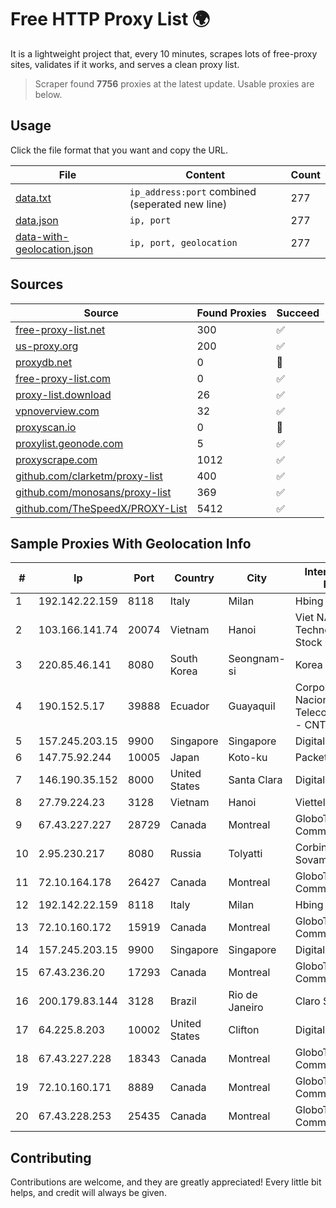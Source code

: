 
# Free HTTP Proxy List 🌍

It is a lightweight project that, every 10 minutes, scrapes lots of free-proxy sites, validates if it works, and serves a clean proxy list.


> Scraper found **7756** proxies at the latest update. Usable proxies are below.

## Usage

Click the file format that you want and copy the URL.


|File|Content|Count|
|----|-------|-----|
|[data.txt](https://raw.githubusercontent.com/themiralay/Proxy-List-World/master/data.txt)|`ip_address:port` combined (seperated new line)|277|
|[data.json](https://raw.githubusercontent.com/themiralay/Proxy-List-World/master/data.json)|`ip, port`|277|
|[data-with-geolocation.json](https://raw.githubusercontent.com/themiralay/Proxy-List-World/master/data-with-geolocation.json)|`ip, port, geolocation`|277|

## Sources

|Source|Found Proxies|Succeed|
|------|-------------|-------|
|[free-proxy-list.net](https://free-proxy-list.net)|300|✅|
|[us-proxy.org](https://www.us-proxy.org)|200|✅|
|[proxydb.net](http://proxydb.net)|0|🚫|
|[free-proxy-list.com](https://free-proxy-list.com/?page=&port=&type%5B%5D=http&type%5B%5D=https&up_time=0&search=Search)|0|✅|
|[proxy-list.download](https://www.proxy-list.download/HTTP)|26|✅|
|[vpnoverview.com](https://vpnoverview.com/privacy/anonymous-browsing/free-proxy-servers)|32|✅|
|[proxyscan.io](https://www.proxyscan.io)|0|🚫|
|[proxylist.geonode.com](https://proxylist.geonode.com/api/proxy-list?limit=300&page=1&sort_by=lastChecked&sort_type=desc&protocols=http,https)|5|✅|
|[proxyscrape.com](https://api.proxyscrape.com/v2/?request=displayproxies&protocol=http&timeout=10000&country=all&ssl=all&anonymity=all)|1012|✅|
|[github.com/clarketm/proxy-list](https://raw.githubusercontent.com/clarketm/proxy-list/master/proxy-list-raw.txt)|400|✅|
|[github.com/monosans/proxy-list](https://raw.githubusercontent.com/monosans/proxy-list/main/proxies/http.txt)|369|✅|
|[github.com/TheSpeedX/PROXY-List](https://raw.githubusercontent.com/TheSpeedX/PROXY-List/master/http.txt)|5412|✅|


## Sample Proxies With Geolocation Info

|#|Ip|Port|Country|City|Internet Service Provider|
|-|--|----|-------|----|-------------------------|
|1|192.142.22.159|8118|Italy|Milan|Hbing Limited|
|2|103.166.141.74|20074|Vietnam|Hanoi|Viet NAM Cloud Technology Joint Stock Company|
|3|220.85.46.141|8080|South Korea|Seongnam-si|Korea Telecom|
|4|190.152.5.17|39888|Ecuador|Guayaquil|Corporacion Nacional De Telecomunicaciones - CNT EP|
|5|157.245.203.15|9900|Singapore|Singapore|DigitalOcean, LLC|
|6|147.75.92.244|10005|Japan|Koto-ku|Packet Host, Inc.|
|7|146.190.35.152|8000|United States|Santa Clara|DigitalOcean, LLC|
|8|27.79.224.23|3128|Vietnam|Hanoi|Viettel Corporation|
|9|67.43.227.227|28729|Canada|Montreal|GloboTech Communications|
|10|2.95.230.217|8080|Russia|Tolyatti|Corbina Broadband Sovam|
|11|72.10.164.178|26427|Canada|Montreal|GloboTech Communications|
|12|192.142.22.159|8118|Italy|Milan|Hbing Limited|
|13|72.10.160.172|15919|Canada|Montreal|GloboTech Communications|
|14|157.245.203.15|9900|Singapore|Singapore|DigitalOcean, LLC|
|15|67.43.236.20|17293|Canada|Montreal|GloboTech Communications|
|16|200.179.83.144|3128|Brazil|Rio de Janeiro|Claro S.A.|
|17|64.225.8.203|10002|United States|Clifton|DigitalOcean, LLC|
|18|67.43.227.228|18343|Canada|Montreal|GloboTech Communications|
|19|72.10.160.171|8889|Canada|Montreal|GloboTech Communications|
|20|67.43.228.253|25435|Canada|Montreal|GloboTech Communications|



## Contributing

Contributions are welcome, and they are greatly appreciated! Every
little bit helps, and credit will always be given.

